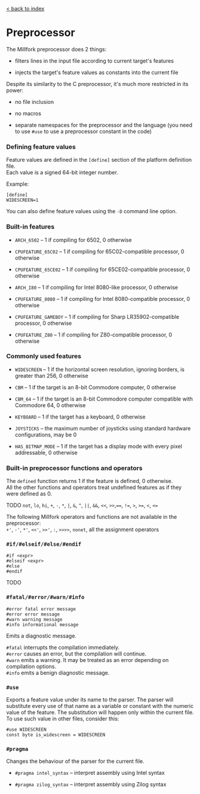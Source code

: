 [< back to index](../index.md)

# Preprocessor

The Millfork preprocessor does 2 things:

* filters lines in the input file according to current target's features

* injects the target's feature values as constants into the current file

Despite its similarity to the C preprocessor, it's much more restricted in its power:

* no file inclusion

* no macros 

* separate namespaces for the preprocessor and the language (you need to use `#use` to use a preprocessor constant in the code)

### Defining feature values

Feature values are defined in the `[define]` section of the platform definition file.  
Each value is a signed 64-bit integer number.

Example:

    [define]
    WIDESCREEN=1
    
You can also define feature values using the `-D` command line option.

### Built-in features

* `ARCH_6502` – 1 if compiling for 6502, 0 otherwise

* `CPUFEATURE_65C02` – 1 if compiling for 65C02-compatible processor, 0 otherwise

* `CPUFEATURE_65CE02` – 1 if compiling for 65CE02-compatible processor, 0 otherwise

* `ARCH_I80` – 1 if compiling for Intel 8080-like processor, 0 otherwise

* `CPUFEATURE_8080` – 1 if compiling for Intel 8080-compatible processor, 0 otherwise

* `CPUFEATURE_GAMEBOY` – 1 if compiling for Sharp LR35902-compatible processor, 0 otherwise

* `CPUFEATURE_Z80` – 1 if compiling for Z80-compatible processor, 0 otherwise

### Commonly used features

* `WIDESCREEN` – 1 if the horizontal screen resolution, ignoring borders, is greater than 256, 0 otherwise

* `CBM` – 1 if the target is an 8-bit Commodore computer, 0 otherwise

* `CBM_64` – 1 if the target is an 8-bit Commodore computer compatible with Commodore 64, 0 otherwise

* `KEYBOARD` – 1 if the target has a keyboard, 0 otherwise

* `JOYSTICKS` – the maximum number of joysticks using standard hardware configurations, may be 0

* `HAS_BITMAP_MODE` – 1 if the target has a display mode with every pixel addressable, 0 otherwise

### Built-in preprocessor functions and operators

The `defined` function returns 1 if the feature is defined, 0 otherwise.  
All the other functions and operators treat undefined features as if they were defined as 0. 

TODO
`not`, `lo`, `hi`, `+`, `-`, `*`, `|`, `&`, `^`, `||`, `&&`, `<<`, `>>`,`==`, `!=`, `>`, `>=`, `<`, `<=`

The following Millfork operators and functions are not available in the preprocessor:  
`+'`, `-'`, `*'`, `<<'`, `>>'`, `:`, `>>>>`, `nonet`, all the assignment operators

### `#if/#elseif/#else/#endif`

    #if <expr>
    #elseif <expr>
    #else
    #endif

TODO

### `#fatal/#error/#warn/#info`

    #error fatal error message
    #error error message
    #warn warning message
    #info informational message
    
Emits a diagnostic message.

`#fatal` interrupts the compilation immediately.  
`#error` causes an error, but the compilation will continue.  
`#warn` emits a warning. It may be treated as an error depending on compilation options.  
`#info` emits a benign diagnostic message.


### `#use`

Exports a feature value under its name to the parser.
The parser will substitute every use of that name as a variable or constant 
with the numeric value of the feature.
The substitution will happen only within the current file.
To use such value in other files, consider this:

    #use WIDESCREEN
    const byte is_widescreen = WIDESCREEN
    
### `#pragma`

Changes the behaviour of the parser for the current file.

 * `#pragma intel_syntax` – interpret assembly using Intel syntax
 
 * `#pragma zilog_syntax` – interpret assembly using Zilog syntax

